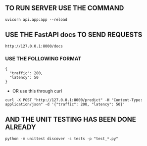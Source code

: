 ## TO RUN SERVER USE THE COMMAND
```
uvicorn api.app:app --reload
```
## USE THE FastAPI docs TO SEND REQUESTS
```
http://127.0.0.1:8000/docs
```
### USE THE FOLLOWING FORMAT
```
{
  "traffic": 200,
  "latency": 50
}
```
- OR use this through curl 
```
curl -X POST "http://127.0.0.1:8000/predict" -H "Content-Type: application/json" -d '{"traffic": 200, "latency": 50}'
```
## AND THE UNIT TESTING HAS BEEN DONE ALREADY 
```
python -m unittest discover -s tests -p "test_*.py"
```